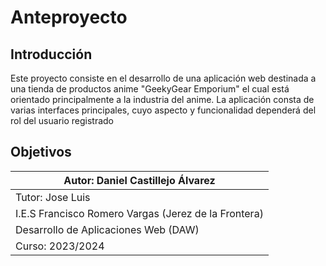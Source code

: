 # Anteproyecto
## Introducción
<p>Este proyecto consiste en el desarrollo de una aplicación web destinada a una tienda de productos anime "GeekyGear Emporium"
el cual está orientado principalmente a la industria del anime. La aplicación consta de varias interfaces principales, 
cuyo aspecto y funcionalidad dependerá del rol del usuario registrado</p>

## Objetivos






| Autor: Daniel Castillejo Álvarez | 
|-----------------------------------|
| Tutor: Jose Luis                  |
| I.E.S Francisco Romero Vargas (Jerez de la Frontera) |
| Desarrollo de Aplicaciones Web (DAW) |
| Curso: 2023/2024                  |

